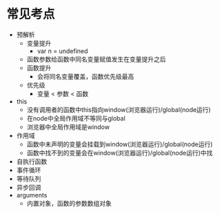 # 常见考点
- 预解析
  + 变量提升
    * var n = undefined
  + 函数参数给函数中同名变量赋值发生在变量提升之后
  + 函数提升
    * 会将同名变量覆盖，函数优先级最高
  + 优先级
    * 变量 < 参数 < 函数
- this
  + 没有调用者的函数中this指向window(浏览器运行)/global(node运行)
  + 在node中全局作用域不等同与global
  + 浏览器中全局作用域是window
- 作用域
  + 函数中未声明的变量会挂载到window(浏览器运行)/global(node运行)
  + 函数中找不到的变量会在window(浏览器运行)/global(node运行)中找
- 自执行函数
- 事件循环
- 等待队列
- 异步回调
- arguments
  + 内置对象，函数的参数数组对象
